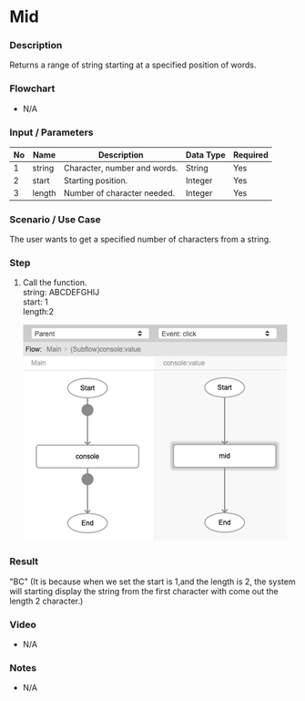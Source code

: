 ﻿# Mid

### Description

Returns a range of string starting at a specified position of words.

### Flowchart

- N/A 

### Input / Parameters

| No | Name | Description | Data Type | Required |
| ------ | ------ | ------ |------ | ------ |
| 1 | string | Character, number and words. | String | Yes  |
| 2 | start |  Starting position. | Integer | Yes |
| 3 | length | Number of character needed. | Integer | Yes |

### Scenario / Use Case

The user wants to get a specified number of characters from a string.</br>

### Step

1. Call the function.
    </br>
    string: ABCDEFGHIJ<br />
    start: 1<br />
    length:2<br />
    
    ![](../../../../document/function/String/mid/mid-step-1.png?raw=true)

### Result

"BC" (It is because when we set the start is 1,and the length is 2, the system will starting display the string from the first character with come out the length 2 character.)

### Video

- N/A

<!--[![Video](http://i.imgur.com/Ot5DWAW.png)](https://youtu.be/StTqXEQ2l-Y?t=35s)-->

### Notes

- N/A
